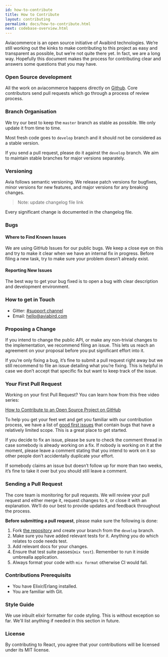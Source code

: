 ```yaml
---
id: how-to-contribute
title: How to Contribute
layout: contributing
permalink: docs/how-to-contribute.html
next: codebase-overview.html
---
```


Aviacommerce is an open source initiative of Avaibird technologies. We’re still working out the kinks to make contributing to this project as easy and transparent as possible, but we’re not quite there yet. In fact, we are a long way. Hopefully this document makes the process for contributing clear and answers some questions that you may have.

### Open Source development 

All the work on aviacommerce happens directly on [Github](https://github.com/aviacommerce/avia). Core contributors send pull requests which go through a process of review process.

### Branch Organisation

We try our best to keep the `master` branch as stable as possible. We only update it from time to time.

Most fresh code goes to `develop` branch and it should not be considered as a stable version. 

If you send a pull request, please do it against the `develop` branch. We aim to maintain stable branches for major versions separately.

### Versioning 

Avia follows semantic versioning. We release patch versions for bugfixes, minor versions for new features, and major versions for any breaking changes.

> Note: update changelog file link

Every significant change is documented in the changelog file.

### Bugs

#### Where to Find Known Issues
We are using GitHub Issues for our public bugs. We keep a close eye on this and try to make it clear when we have an internal fix in progress. Before filing a new task, try to make sure your problem doesn’t already exist.

#### Reporting New Issues
The best way to get your bug fixed is to open a bug with clear description and development environment.

### How to get in Touch

* Gitter: [#support channel](https://gitter.im/avia-commerce/support)
* Email: hello@aviabird.com

### Proposing a Change

If you intend to change the public API, or make any non-trivial changes to the implementation, we recommend filing an issue. This lets us reach an agreement on your proposal before you put significant effort into it.

If you’re only fixing a bug, it’s fine to submit a pull request right away but we still recommend to file an issue detailing what you’re fixing. This is helpful in case we don’t accept that specific fix but want to keep track of the issue.


### Your First Pull Request

Working on your first Pull Request? You can learn how from this free video series:

[How to Contribute to an Open Source Project on GitHub](https://egghead.io/series/how-to-contribute-to-an-open-source-project-on-github)

To help you get your feet wet and get you familiar with our contribution process, we have a list of [good first issues](https://github.com/aviacommerce/avia/issues?q=is%3Aissue+is%3Aopen+label%3A%22good+first+issue%22) that contain bugs that have a relatively limited scope. This is a great place to get started.

If you decide to fix an issue, please be sure to check the comment thread in case somebody is already working on a fix. If nobody is working on it at the moment, please leave a comment stating that you intend to work on it so other people don’t accidentally duplicate your effort.

If somebody claims an issue but doesn’t follow up for more than two weeks, it’s fine to take it over but you should still leave a comment.

### Sending a Pull Request

The core team is monitoring for pull requests. We will review your pull request and either merge it, request changes to it, or close it with an explanation. We’ll do our best to provide updates and feedback throughout the process.

**Before submitting a pull request**, please make sure the following is done:

1. Fork [the repository](https://github.com/aviacommerce/avia) and create your branch from the `develop` branch.
2. Make sure you have added relevant tests for it. Anything you do which relates to code needs test.
3. Add relevant docs for your changes.
4. Ensure that test suite passes(`mix test`). Remember to run it inside umbrealla application.
5. Always format your code with `mix format` otherwise CI would fail.

### Contributions Prerequisits

* You have Elixir/Erlang installed.
* You are familiar with Git.


### Style Guide

We use inbuilt elixir formatter for code styling. This is without exception so far. We'll list anything if needed in this section in future.

### License
By contributing to React, you agree that your contributions will be licensed under its MIT license.

